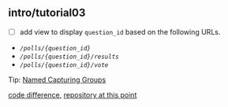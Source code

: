 ## intro/tutorial03
- [ ] add view to display `question_id` based on the following URLs.
 - *`/polls/{question_id}`*
 - *`/polls/{question_id}/results`*
 - *`/polls/{question_id}/vote`*

 Tip: [Named Capturing Groups](http://www.regular-expressions.info/named.html)

 [code difference](https://github.com/bkmagnetron/django-tutorial-docker/commit/9eaad4bcfc951ed72c17041b894b58f78559a144),
 [repository at this point](https://github.com/bkmagnetron/django-tutorial-docker/tree/9eaad4bcfc951ed72c17041b894b58f78559a144)
